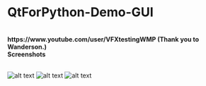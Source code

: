 # QtForPython-Demo-GUI
<br>
<b>
https://www.youtube.com/user/VFXtestingWMP (Thank you to Wanderson.)<br>
Screenshots
<br>
<br>
</b>

![alt text](https://i.hizliresim.com/1lidve.png)
![alt text](https://i.hizliresim.com/tXSrmr.png)
![alt text](https://i.ibb.co/J7bFYJq/ezgif-com-gif-maker-4.gif)
